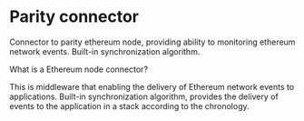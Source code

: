 # Parity connector

Connector to parity ethereum node, providing ability to monitoring ethereum network events. Built-in synchronization algorithm.

What is a Ethereum node connector?

This is middleware that enabling the delivery of Ethereum network events to applications. Built-in synchronization algorithm, provides the delivery of events to the application in a stack according to the chronology.
